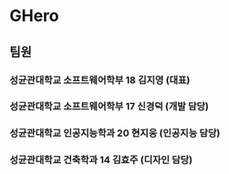 # GHero
## 팀원 
### 성균관대학교 소프트웨어학부 18 김지영 (대표)
### 성균관대학교 소프트웨어학부 17 신경덕 (개발 담당)
### 성균관대학교 인공지능학과 20 현지웅 (인공지능 담당)
### 성균관대학교 건축학과 14 김효주 (디자인 담당)
